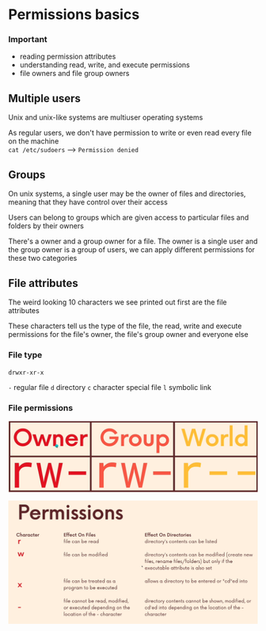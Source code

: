# Permissions basics

### Important

-   reading permission attributes
-   understanding read, write, and execute permissions
-   file owners and file group owners

## Multiple users

Unix and unix-like systems are multiuser operating systems

As regular users, we don't have permission to write or even read every file on the machine  
`cat /etc/sudoers` --> `Permission denied`

## Groups

On unix systems, a single user may be the owner of files and directories, meaning that they have control over their access

Users can belong to groups which are given access to particular files and folders by their owners

There's a owner and a group owner for a file. The owner is a single user and the group owner is a group of users, we can apply different permissions for these two categories

## File attributes

The weird looking 10 characters we see printed out first are the file attributes

These characters tell us the type of the file, the read, write and execute permissions for the file's owner, the file's group owner and everyone else

### File type

`drwxr-xr-x`

`-` regular file
`d` directory
`c` character special file
`l` symbolic link

### File permissions

![permissions](../../images/permissions.png)

![permissions](../../images/permissions2.png)
